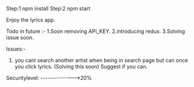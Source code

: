 Step:1  npm install
Step:2  npm start

Enjoy the lyrics app.


Todo in future :-
1.Soon removing API_KEY.
2.introducing redux.
3.Solving issue soon.

Issues:-
1. you cant search another artist when being in search page but can once you click lyrics. (Solving this soon) Suggest if you can.

Securitylevel:
-------------->20%
